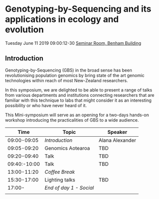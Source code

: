 # Genotyping-by-Sequencing and its applications in ecology and evolution

Tuesday June 11 2019
09:00:12-30
[Seminar Room, Benham Building](https://goo.gl/maps/62XWtwgqsKxKir4V9)


## Introduction

Genotyping-by-Sequencing (GBS) in the broad sense has been revolutionising population genomics by bring state of the art genomic technologies within reach of most New-Zealand researchers.

In this symposium, we are delighted to be able to present a range of talks from various departments and institutions connecting researchers that are familiar with this technique to labs that might consider it as an interesting possibility or who have never heard of it.

This Mini-symposium will serve as an opening for a two-days hands-on workshop introducing the practicalities of GBS to a wide audience.


Time | Topic | Speaker |
------|------|-----|
09:00-09:05 | *Introduction* | Alana Alexander |
09:05-09:20 | Genomics Aotearoa| TBD|
09:20-09:40 | Talk  | TBD |
09:40:-10:00 |  Talk  | TBD |
13:00-11:20 | *Coffee Break* | |
15:30-17:00 | Lighting talks | TBD |
17:00- | *End of day 1 - Social* | |
 | | |

